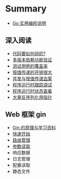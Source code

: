 # Summary

* [Go 实用编程说明](./README.md)

## 深入阅读

* [代码要如何组织?](./article/pkg.md)
* [多版本依赖功能验证](./article/create_mod.md)
* [测试用例的覆盖率](./article/testcase.md)
* [按值传递的开销很大](./article/varcopy.md)
* [并发与按值传递血案](./article/waitgroup.md)
* [程序运行时跟踪调试](./article/debug.md)
* [程序运行时状态查看](./article/pprof.md)
* [大量反序列化用指针](./article/unmarshal.md)

## Web 框架 gin

* [Gin 的原理与学习资料](./gin/readme.md)
* [快速开始](./gin/quickstart.md)
* [路由管理](./gin/router.md)
* [参数读取](./gin/param.md)
* 响应数据
* 日志管理
* 配置读取
* 静态文件
